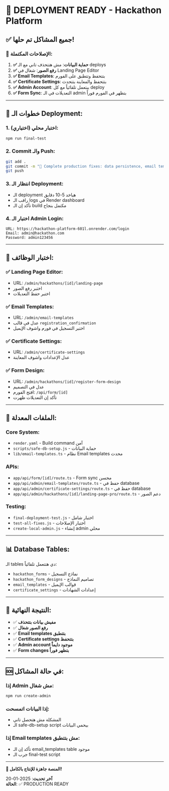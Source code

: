 # 🚀 DEPLOYMENT READY - Hackathon Platform

## ✅ جميع المشاكل تم حلها!

### 🔧 الإصلاحات المكتملة:

1. **✅ حماية البيانات**: مش هتتحذف تاني مع الـ deploys
2. **✅ رفع الصور**: شغال في Landing Page Editor  
3. **✅ Email Templates**: بتتحفظ وتتطبق على الفورم
4. **✅ Certificate Settings**: بتتحفظ والمعاينة بتتحدث
5. **✅ Admin Account**: بيتعمل تلقائياً مع كل deploy
6. **✅ Form Sync**: التعديلات في الـ admin بتظهر في الفورم فوراً

---

## 🚀 خطوات الـ Deployment:

### 1. اختبار محلي (اختياري):
```bash
npm run final-test
```

### 2. Commit والـ Push:
```bash
git add .
git commit -m "🔧 Complete production fixes: data persistence, email templates, form sync, image upload, certificate settings"
git push
```

### 3. انتظار الـ Deployment:
- الـ deployment هياخد 5-10 دقايق
- راقب الـ logs في Render dashboard
- تأكد إن الـ build مكتمل بنجاح

### 4. اختبار الـ Admin Login:
```
URL: https://hackathon-platform-601l.onrender.com/login
Email: admin@hackathon.com
Password: admin123456
```

---

## 🧪 اختبار الوظائف:

### ✅ Landing Page Editor:
- URL: `/admin/hackathons/[id]/landing-page`
- اختبر رفع الصور
- اختبر حفظ التعديلات

### ✅ Email Templates:
- URL: `/admin/email-templates`
- عدل في قالب `registration_confirmation`
- اختبر التسجيل في فورم واشوف الإيميل

### ✅ Certificate Settings:
- URL: `/admin/certificate-settings`
- عدل الإعدادات واشوف المعاينة

### ✅ Form Design:
- URL: `/admin/hackathons/[id]/register-form-design`
- عدل في التصميم
- افتح الفورم: `/api/form/[id]`
- تأكد إن التعديلات ظهرت

---

## 🔧 الملفات المعدلة:

### Core System:
- `render.yaml` - Build command آمن
- `scripts/safe-db-setup.js` - حماية البيانات
- `lib/email-templates.ts` - نظام Email templates محدث

### APIs:
- `app/api/form/[id]/route.ts` - Form sync محسن
- `app/api/admin/email-templates/route.ts` - حفظ في database
- `app/api/admin/certificate-settings/route.ts` - حفظ في database
- `app/api/admin/hackathons/[id]/landing-page-pro/route.ts` - دعم الصور

### Testing:
- `final-deployment-test.js` - اختبار شامل
- `test-all-fixes.js` - اختبار الإصلاحات
- `create-local-admin.js` - إنشاء admin محلي

---

## 📊 Database Tables:

الـ tables دي هتتعمل تلقائياً:
- `hackathon_forms` - نماذج التسجيل
- `hackathon_form_designs` - تصاميم النماذج  
- `email_templates` - قوالب الإيميل
- `certificate_settings` - إعدادات الشهادات

---

## 🎯 النتيجة النهائية:

- ✅ **مفيش بيانات بتتحذف**
- ✅ **رفع الصور شغال**
- ✅ **Email templates بتتطبق**
- ✅ **Certificate settings بتتحفظ**
- ✅ **Admin account موجود دايماً**
- ✅ **Form changes بتظهر فوراً**

---

## 🆘 في حالة المشاكل:

### إذا Admin مش شغال:
```bash
npm run create-admin
```

### إذا البيانات اتمسحت:
- المشكلة مش هتحصل تاني
- الـ safe-db-setup script بيحمي البيانات

### إذا Email templates مش بتتطبق:
- تأكد إن الـ email_templates table موجود
- جرب الـ final-test script

---

**🎉 المنصة جاهزة للإنتاج بالكامل!**

**آخر تحديث**: 2025-01-20  
**الحالة**: ✅ PRODUCTION READY
